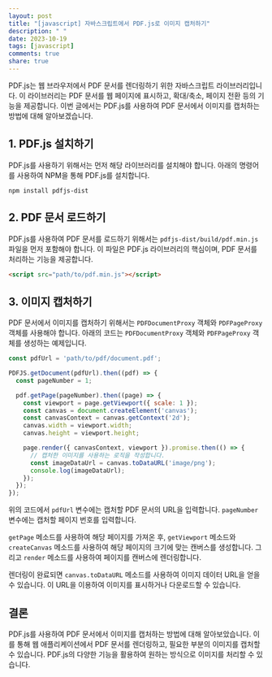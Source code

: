 ```yaml
---
layout: post
title: "[javascript] 자바스크립트에서 PDF.js로 이미지 캡처하기"
description: " "
date: 2023-10-19
tags: [javascript]
comments: true
share: true
---
```


PDF.js는 웹 브라우저에서 PDF 문서를 렌더링하기 위한 자바스크립트 라이브러리입니다. 이 라이브러리는 PDF 문서를 웹 페이지에 표시하고, 확대/축소, 페이지 전환 등의 기능을 제공합니다. 이번 글에서는 PDF.js를 사용하여 PDF 문서에서 이미지를 캡처하는 방법에 대해 알아보겠습니다.

## 1. PDF.js 설치하기

PDF.js를 사용하기 위해서는 먼저 해당 라이브러리를 설치해야 합니다. 아래의 명령어를 사용하여 NPM을 통해 PDF.js를 설치합니다.

```shell
npm install pdfjs-dist
```

## 2. PDF 문서 로드하기

PDF.js를 사용하여 PDF 문서를 로드하기 위해서는 `pdfjs-dist/build/pdf.min.js` 파일을 먼저 포함해야 합니다. 이 파일은 PDF.js 라이브러리의 핵심이며, PDF 문서를 처리하는 기능을 제공합니다.

```html
<script src="path/to/pdf.min.js"></script>
```

## 3. 이미지 캡처하기

PDF 문서에서 이미지를 캡처하기 위해서는 `PDFDocumentProxy` 객체와 `PDFPageProxy` 객체를 사용해야 합니다. 아래의 코드는 `PDFDocumentProxy` 객체와 `PDFPageProxy` 객체를 생성하는 예제입니다.

```javascript
const pdfUrl = 'path/to/pdf/document.pdf';

PDFJS.getDocument(pdfUrl).then((pdf) => {
  const pageNumber = 1;

  pdf.getPage(pageNumber).then((page) => {
    const viewport = page.getViewport({ scale: 1 });
    const canvas = document.createElement('canvas');
    const canvasContext = canvas.getContext('2d');
    canvas.width = viewport.width;
    canvas.height = viewport.height;

    page.render({ canvasContext, viewport }).promise.then(() => {
      // 캡처한 이미지를 사용하는 로직을 작성합니다.
      const imageDataUrl = canvas.toDataURL('image/png');
      console.log(imageDataUrl);
    });
  });
});
```

위의 코드에서 `pdfUrl` 변수에는 캡처할 PDF 문서의 URL을 입력합니다. `pageNumber` 변수에는 캡처할 페이지 번호를 입력합니다.

`getPage` 메소드를 사용하여 해당 페이지를 가져온 후, `getViewport` 메소드와 `createCanvas` 메소드를 사용하여 해당 페이지의 크기에 맞는 캔버스를 생성합니다. 그리고 `render` 메소드를 사용하여 페이지를 캔버스에 렌더링합니다.

렌더링이 완료되면 `canvas.toDataURL` 메소드를 사용하여 이미지 데이터 URL을 얻을 수 있습니다. 이 URL을 이용하여 이미지를 표시하거나 다운로드할 수 있습니다.

## 결론

PDF.js를 사용하여 PDF 문서에서 이미지를 캡처하는 방법에 대해 알아보았습니다. 이를 통해 웹 애플리케이션에서 PDF 문서를 렌더링하고, 필요한 부분의 이미지를 캡처할 수 있습니다. PDF.js의 다양한 기능을 활용하여 원하는 방식으로 이미지를 처리할 수 있습니다.